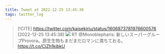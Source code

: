 ```yaml
---
title: Tweet at 2022-12-25 13:45:38
tags: twitter_log
---
```


> [!CITE] https://twitter.com/kaisekiriu/status/1606873781976600576 (2022-12-25 13:45:38)
> ![](https://twitter.com/kaisekiriu/status/1606873781976600576)
> RT @Monoblepharis: 新しいスーパーグループProvora。原生生物もまだまだロマンに満ちておる。
> https://t.co/CiZh1kibkU
